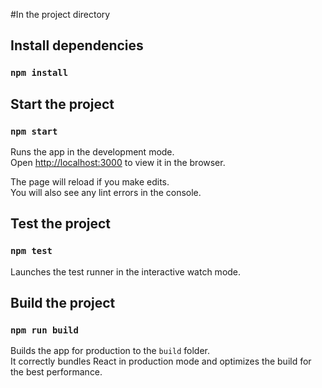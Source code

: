
#In the project directory

## Install dependencies

### `npm install`

## Start the project

### `npm start`

Runs the app in the development mode.<br>
Open [http://localhost:3000](http://localhost:3000) to view it in the browser.

The page will reload if you make edits.<br>
You will also see any lint errors in the console.

## Test the project

### `npm test`

Launches the test runner in the interactive watch mode.<br>

## Build the project

### `npm run build`

Builds the app for production to the `build` folder.<br>
It correctly bundles React in production mode and optimizes the build for the best performance.

